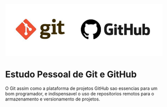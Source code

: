 ![Logotipo do Git e GitHub](https://github.com/CGBB/estudo_git_github/blob/master/git.jpeg)
# Estudo Pessoal de Git e GitHub
O Git assim como a plataforma de projetos GitHub sao essencias para um bom programador, e indispensavel o uso de repositorios remotos para o armazenamento e versionamento de projetos.

